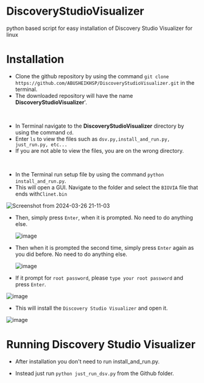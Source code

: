 # **DiscoveryStudioVisualizer**
python based script for easy installation of Discovery Studio Visualizer for linux

# **Installation**

- Clone the github repository by using the command  ```git clone https://github.com/ABUSHEIKHSP/DiscoveryStudioVisualizer.git``` in the terminal.
- The downloaded repository will have the name **DiscoveryStudioVisualizer**'.
<br>

- In Terminal navigate to the **DiscoveryStudioVisualizer** directory by using the command ``cd``.
- Enter ```ls``` to view the files such as ```dsv.py,install_and_run.py, just_run.py, etc...```
- If you are not able to view the files, you are on the wrong directory.
<br>

- In the Terminal run setup file by using the command ```python install_and_run.py```.
- This will open a GUI. Navigate to the folder and select the `BIOVIA` file that ends with`Clinet.bin`
  
![Screenshot from 2024-03-26 21-11-03](https://github.com/ABUSHEIKHSP/DiscoveryStudioVisualizer/assets/96288958/ea79bc50-67f2-4517-83d1-30d05ec46dbd)

- Then, simply press `Enter`, when it is prompted. No need to do anything else.

  ![image](https://github.com/ABUSHEIKHSP/DiscoveryStudioVisualizer/assets/96288958/8c5cf397-64b9-4ca5-91f6-8e6756082da8)

- Then when it is prompted the second time, simply press `Enter` again as you did before. No need to do anything else.

  ![image](https://github.com/ABUSHEIKHSP/DiscoveryStudioVisualizer/assets/96288958/d7b02be8-a4da-42ef-baee-097bc42c6f40)

- If it prompt for `root password`, please `type your root password` and press `Enter`.

![image](https://github.com/ABUSHEIKHSP/DiscoveryStudioVisualizer/assets/96288958/7976d2cd-95c1-438d-9263-f8cc044fd11d)

- This will install the `Discovery Studio Visualizer` and open it.

![image](https://github.com/ABUSHEIKHSP/DiscoveryStudioVisualizer/assets/96288958/a4df064a-35a3-4c17-86cd-7ebb1efb3736)

# **Running Discovery Studio Visualizer**

- After installation you don't need to run install_and_run.py.

- Instead just run `python just_run_dsv.py` from the Github folder.





